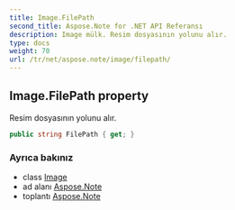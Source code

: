 ```yaml
---
title: Image.FilePath
second_title: Aspose.Note for .NET API Referansı
description: Image mülk. Resim dosyasının yolunu alır.
type: docs
weight: 70
url: /tr/net/aspose.note/image/filepath/
---
```

## Image.FilePath property

Resim dosyasının yolunu alır.

```csharp
public string FilePath { get; }
```

### Ayrıca bakınız

* class [Image](../)
* ad alanı [Aspose.Note](../../image/)
* toplantı [Aspose.Note](../../../)


